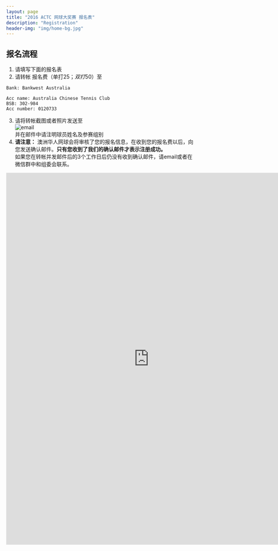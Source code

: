 ```yaml
---
layout: page
title: "2016 ACTC 网球大奖赛 报名表"
description: "Registration"
header-img: "img/home-bg.jpg"
---
```


## 报名流程
1. 请填写下面的报名表
2. 请转帐 报名费（单打$25；双打$50）至
```
Bank: Bankwest Australia

Acc name: Australia Chinese Tennis Club
BSB: 302-984
Acc number: 0120733
```
3. 请将转帐截图或者照片发送至<br>
<img src="https://c2.staticflickr.com/6/5633/29374068973_dd66f02a83_o.png" class="img-responsive" alt="email"><br>
并在邮件中请注明球员姓名及参赛组别
4. **请注意：** 澳洲华人网球会将审核了您的报名信息，在收到您的报名费以后，向您发送确认邮件。**只有您收到了我们的确认邮件才表示注册成功。**<br>如果您在转帐并发邮件后的3个工作日后仍没有收到确认邮件，请email或者在微信群中和组委会联系。

<style>
@media (max-width: 767px) {
    iframe {
        max-width: calc(100vw + 40px) !important;
        margin: -11px -25px;}
    .iframe-wrapper {
        width:100vw;
        overflow: hidden;
        margin: 0 -15px;}
/* you might not the margin property on the wrapper (or you might need to change it to suit your needs); in my case it's used to align the wrapper with the edge of the screen as my site has 15px padding, which isn't needed here because the form already has it's own padding   */
}
</style>

<div class="iframe-wrapper text-center">
    <iframe src="https://docs.google.com/forms/d/e/1FAIpQLSdpfHKItjgaWberoJhi3BNqX-nfyogYYwiii2HUek3LbXDGFg/viewform?embedded=true" width="767" height="1000"  frameborder="0" marginheight="0" marginwidth="0">Loading...</iframe>
</div>
